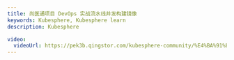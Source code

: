 ```yaml
---
title: 尚医通项目 DevOps 实战流水线并发构建镜像
keywords: Kubesphere, Kubesphere learn
description: Kubesphere

video:
  videoUrl: https://pek3b.qingstor.com/kubesphere-community/%E4%BA%91%E5%8E%9F%E7%94%9F%E5%AE%9E%E6%88%98/116%E3%80%81devops-%E5%8F%AF%E8%A7%86%E5%8C%96Pipeline-%E7%AC%AC%E4%B8%89%E6%AD%A5-%E6%9E%84%E5%BB%BA%E9%95%9C%E5%83%8F-%E5%B9%B6%E5%8F%91%E6%9E%84%E5%BB%BA.mp4
---
```

